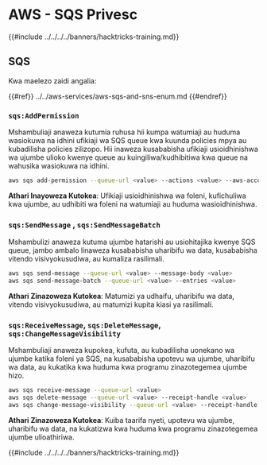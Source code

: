 # AWS - SQS Privesc

{{#include ../../../../banners/hacktricks-training.md}}

## SQS

Kwa maelezo zaidi angalia:

{{#ref}}
../../aws-services/aws-sqs-and-sns-enum.md
{{#endref}}

### `sqs:AddPermission`

Mshambuliaji anaweza kutumia ruhusa hii kumpa watumiaji au huduma wasiokuwa na idhini ufikiaji wa SQS queue kwa kuunda policies mpya au kubadilisha policies zilizopo. Hii inaweza kusababisha ufikiaji usioidhinishwa wa ujumbe ulioko kwenye queue au kuingiliwa/kudhibitiwa kwa queue na wahusika wasiokuwa na idhini.
```bash
aws sqs add-permission --queue-url <value> --actions <value> --aws-account-ids <value> --label <value>
```
**Athari Inayoweza Kutokea**: Ufikiaji usioidhinishwa wa foleni, kufichuliwa kwa ujumbe, au udhibiti wa foleni na watumiaji au huduma wasioidhinishwa.

### `sqs:SendMessage` , `sqs:SendMessageBatch`

Mshambulizi anaweza kutuma ujumbe hatarishi au usiohitajika kwenye SQS queue, jambo ambalo linaweza kusababisha uharibifu wa data, kusababisha vitendo visivyokusudiwa, au kumaliza rasilimali.
```bash
aws sqs send-message --queue-url <value> --message-body <value>
aws sqs send-message-batch --queue-url <value> --entries <value>
```
**Athari Zinazoweza Kutokea**: Matumizi ya udhaifu, uharibifu wa data, vitendo visivyokusudiwa, au matumizi kupita kiasi ya rasilimali.

### `sqs:ReceiveMessage`, `sqs:DeleteMessage`, `sqs:ChangeMessageVisibility`

Mshambuliaji anaweza kupokea, kufuta, au kubadilisha uonekano wa ujumbe katika foleni ya SQS, na kusababisha upotevu wa ujumbe, uharibifu wa data, au kukatika kwa huduma kwa programu zinazotegemea ujumbe hizo.
```bash
aws sqs receive-message --queue-url <value>
aws sqs delete-message --queue-url <value> --receipt-handle <value>
aws sqs change-message-visibility --queue-url <value> --receipt-handle <value> --visibility-timeout <value>
```
**Athari Zinazoweza Kutokea**: Kuiba taarifa nyeti, upotevu wa ujumbe, uharibifu wa data, na kukatizwa kwa huduma kwa programu zinazotegemea ujumbe ulioathiriwa.

{{#include ../../../../banners/hacktricks-training.md}}
